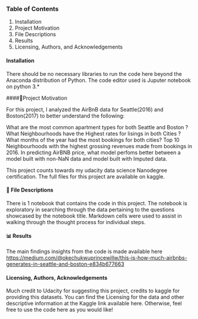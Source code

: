 ### Table of Contents

1. Installation
2. Project Motivation
3. File Descriptions
4. Results
5. Licensing, Authors, and Acknowledgements

#### Installation

There should be no necessary libraries to run the code here beyond the Anaconda distribution of Python. The code editor used is Juputer notebook on python 3.*

####📌Project Motivation

For this project, I analyzed the AirBnB data for Seattle(2016) and Boston(2017) to better understand the following:

What are the most common apartment types for both Seattle and Boston ?
What Neighbourhoods have the Highest rates for lisings in both Cities ?
What months of the year had the most bookings for both cities?
Top 10 Neighbourhoods with the highest grossing revenues made from bookings in 2016.
In predicting AirBNB price, what model perfoms better between a model built with non-NaN data and model built with Imputed data.

This project counts towards my udacity data science Nanodegree certification.
The full files for this project are available on kaggle.

#### 📘 File Descriptions

There is 1 notebook that contains the code in this project. The notebook is exploratory in searching through the data pertaining to the questions showcased by the notebook title. 
Markdown cells were used to assist in walking through the thought process for individual steps.

#### 📊 Results 
The main findings insights from the code is made available here
https://medium.com/@okechukwuprincewillw/this-is-how-much-airbnbs-generates-in-seattle-and-boston-e834b677663

#### Licensing, Authors, Acknowledgements
Much credit to Udacity for suggesting this project, credits to kaggle for providing this datasets.  You can find the Licensing for the data and other descriptive information at the Kaggle link available here. Otherwise, feel free to use the code here as you would like!



